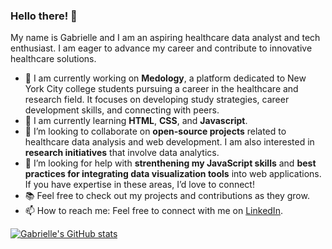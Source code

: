 ### Hello there! 👋

My name is Gabrielle and I am an aspiring healthcare data analyst and tech enthusiast. I am eager to advance my career and contribute to innovative healthcare solutions.

- 🔭 I am currently working on **Medology**, a platform dedicated to New York City college students pursuing a career in the healthcare and research field. It focuses on developing study strategies, career development skills, and connecting with peers.
- 🌱 I am currently learning **HTML**, **CSS**, and **Javascript**. 
- 👯 I’m looking to collaborate on **open-source projects** related to healthcare data analysis and web development. I am also interested in **research initiatives** that involve data analytics.
- 🤔 I’m looking for help with **strenthening my JavaScript skills** and **best practices for integrating data visualization tools** into web applications. If you have expertise in these areas, I’d love to connect!
- 📚 Feel free to check out my projects and contributions as they grow.
- 📫 How to reach me: Feel free to connect with me on [LinkedIn](https://www.linkedin.com/in/gabrielleducran).

[![Gabrielle's GitHub stats](https://github-readme-stats.vercel.app/api?username=gducran)](https://github.com/anuraghazra/github-readme-stats)

